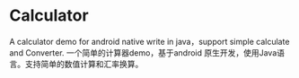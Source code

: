 # Calculator
A calculator demo for android native write in java，support simple calculate and Converter.
一个简单的计算器demo，基于android 原生开发，使用Java语言。支持简单的数值计算和汇率换算。
